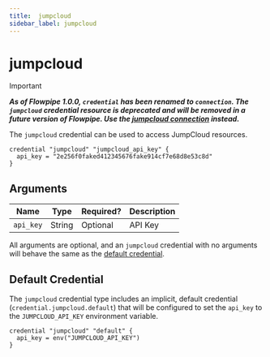 ```yaml
---
title:  jumpcloud
sidebar_label: jumpcloud
---
```


# jumpcloud

> [!IMPORTANT]
> ***As of Flowpipe 1.0.0, `credential` has been renamed to `connection`.  The `jumpcloud` credential resource is deprecated and will be removed in a future version of Flowpipe. Use the [jumpcloud connection](/docs/reference/config-files/connection/jumpcloud) instead.***

The `jumpcloud` credential can be used to access JumpCloud resources.

```hcl
credential "jumpcloud" "jumpcloud_api_key" {
  api_key = "2e256f0faked412345676fake914cf7e68d8e53c8d"
}
```

## Arguments

| Name            | Type    | Required?| Description
|-----------------|---------|----------|-------------------
| `api_key`       |  String | Optional | API Key

All arguments are optional, and an `jumpcloud` credential with no arguments will behave the same as the [default credential](#default-credential).

## Default Credential

The `jumpcloud` credential type includes an implicit, default credential (`credential.jumpcloud.default`) that will be configured to set the `api_key` to the `JUMPCLOUD_API_KEY` environment variable.

```hcl
credential "jumpcloud" "default" {
  api_key = env("JUMPCLOUD_API_KEY")
}
```
